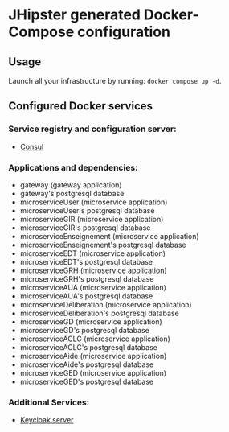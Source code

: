 # JHipster generated Docker-Compose configuration

## Usage

Launch all your infrastructure by running: `docker compose up -d`.

## Configured Docker services

### Service registry and configuration server:

- [Consul](http://localhost:8500)

### Applications and dependencies:

- gateway (gateway application)
- gateway's postgresql database
- microserviceUser (microservice application)
- microserviceUser's postgresql database
- microserviceGIR (microservice application)
- microserviceGIR's postgresql database
- microserviceEnseignement (microservice application)
- microserviceEnseignement's postgresql database
- microserviceEDT (microservice application)
- microserviceEDT's postgresql database
- microserviceGRH (microservice application)
- microserviceGRH's postgresql database
- microserviceAUA (microservice application)
- microserviceAUA's postgresql database
- microserviceDeliberation (microservice application)
- microserviceDeliberation's postgresql database
- microserviceGD (microservice application)
- microserviceGD's postgresql database
- microserviceACLC (microservice application)
- microserviceACLC's postgresql database
- microserviceAide (microservice application)
- microserviceAide's postgresql database
- microserviceGED (microservice application)
- microserviceGED's postgresql database

### Additional Services:

- [Keycloak server](http://localhost:9080)
